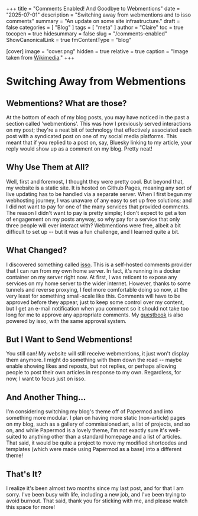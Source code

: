 +++
title = "Comments Enabled! And Goodbye to Webmentions"
date = "2025-07-01"
description = "Switching away from webmentions and to isso comments"
summary = "An update on some site infrastructure."
draft = false
categories = [ "Blog" ] 
tags = [ "meta" ]
author = "Claire"
toc = true
tocopen = true
hidesummary = false
slug = "/comments-enabled"
ShowCanonicalLink = true
fmContentType = "blog"

[cover]
image = "cover.png"
hidden = true
relative = true
caption = "Image taken from [Wikimedia](https://commons.wikimedia.org/wiki/File:Chat_bubbles.svg)."
+++
# Switching Away from Webmentions
## Webmentions? What are those?
At the bottom of each of my blog posts, you may have noticed in the past a section called 'webmentions'. This was how I previously served interactions on my post; they're a neat bit of technology that effectively associated each post with a syndicated post on one of my social media platforms. This meant that if you replied to a post on, say, Bluesky linking to my article, your reply would show up as a comment on my blog. Pretty neat! 
## Why Use Them at All?
Well, first and foremost, I thought they were pretty cool. But beyond that, my website is a static site. It is hosted on Github Pages, meaning any sort of live updating has to be handled via a separate server. When I first begun my webhosting journey, I was unaware of any easy to set up free solutions; and I did not want to pay for one of the many services that provided comments. The reason I didn't want to pay is pretty simple; I don't expect to get a ton of engagement on my posts anyway, so why pay for a service that only three people will ever interact with? Webmentions were free, albeit a bit difficult to set up -- but it was a fun challenge, and I learned quite a bit.
## What Changed?
I discovered something called [isso](https://isso-comments.de/). This is a self-hosted comments provider that I can run from my own home server. In fact, it's running in a docker container on my server right now. At first, I was reticent to expose any services on my home server to the wider internet. However, thanks to some tunnels and reverse proxying, I feel more comfortable doing so now, at the very least for something small-scale like this. Comments will have to be approved before they appear, just to keep some control over my content, but I get an e-mail notification when you comment so it should not take too long for me to approve any appropriate comments. My [guestbook](https://chapien.net/guestbook/) is also powered by isso, with the same approval system.
## But I Want to Send Webmentions!
You still can! My website will still receive webmentions, it just won't display them anymore. I might do something with them down the road -- maybe enable showing likes and reposts, but not replies, or perhaps allowing people to post their own articles in response to my own. Regardless, for now, I want to focus just on isso.
## And Another Thing...
I'm considering switching my blog's theme off of Papermod and into something more modular. I plan on having more static (non-article) pages on my blog, such as a gallery of commissioned art, a list of projects, and so on, and while Papermod is a lovely theme, I'm not exactly sure it's well-suited to anything other than a standard homepage and a list of articles. That said, it would be quite a project to move my modified shortcodes and templates (which were made using Papermod as a base) into a different theme! 
## That's It?
I realize it's been almost two months since my last post, and for that I am sorry. I've been busy with life, including a new job, and I've been trying to avoid burnout. That said, thank you for sticking with me, and please watch this space for more!
